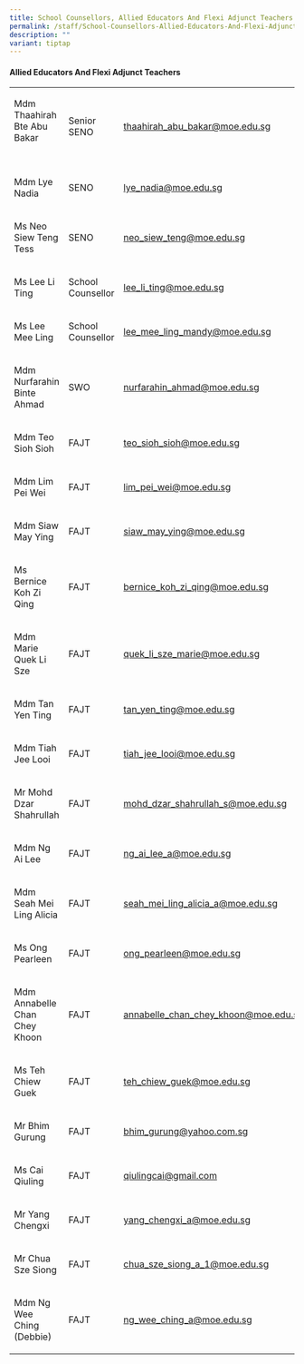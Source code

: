 ```yaml
---
title: School Counsellors, Allied Educators And Flexi Adjunct Teachers
permalink: /staff/School-Counsellors-Allied-Educators-And-Flexi-Adjunct-Teachers/
description: ""
variant: tiptap
---
```

<h4><strong>Allied Educators And Flexi Adjunct Teachers</strong></h4>
<table style="minWidth: 75px">
<colgroup>
<col>
<col>
<col>
</colgroup>
<tbody>
<tr>
<td rowspan="1" colspan="1">
<p>Mdm Thaahirah Bte Abu Bakar
<br>
<br>
</p>
</td>
<td rowspan="1" colspan="1">
<p>Senior SENO</p>
</td>
<td rowspan="1" colspan="1">
<p><a href="mailto:thaahirah_abu_bakar@moe.edu.sg" rel="noopener noreferrer nofollow" target="_blank">thaahirah_abu_bakar@moe.edu.sg</a>
</p>
</td>
</tr>
<tr>
<td rowspan="1" colspan="1">
<p>Mdm Lye Nadia
<br>
</p>
</td>
<td rowspan="1" colspan="1">
<p>SENO</p>
</td>
<td rowspan="1" colspan="1">
<p><a href="mailto:lye_nadia@moe.edu.sg" rel="noopener noreferrer nofollow" target="_blank">lye_nadia@moe.edu.sg</a>
</p>
</td>
</tr>
<tr>
<td rowspan="1" colspan="1">
<p>Ms Neo Siew Teng Tess
<br>
</p>
</td>
<td rowspan="1" colspan="1">
<p>SENO</p>
</td>
<td rowspan="1" colspan="1">
<p><a href="mailto:neo_siew_teng@moe.edu.sg" rel="noopener noreferrer nofollow" target="_blank">neo_siew_teng@moe.edu.sg</a>
</p>
</td>
</tr>
<tr>
<td rowspan="1" colspan="1">
<p>Ms Lee Li Ting
<br>
</p>
</td>
<td rowspan="1" colspan="1">
<p>School Counsellor</p>
</td>
<td rowspan="1" colspan="1">
<p><a href="mailto:lee_li_ting@moe.edu.sg" rel="noopener noreferrer nofollow" target="_blank">lee_li_ting@moe.edu.sg</a>
</p>
</td>
</tr>
<tr>
<td rowspan="1" colspan="1">
<p>Ms Lee Mee Ling
<br>
</p>
</td>
<td rowspan="1" colspan="1">
<p>School Counsellor</p>
</td>
<td rowspan="1" colspan="1">
<p><a href="mailto:lee_mee_ling_mandy@moe.edu.sg" rel="noopener noreferrer nofollow" target="_blank">lee_mee_ling_mandy@moe.edu.sg</a>
</p>
</td>
</tr>
<tr>
<td rowspan="1" colspan="1">
<p>Mdm Nurfarahin Binte Ahmad</p>
</td>
<td rowspan="1" colspan="1">
<p>SWO</p>
</td>
<td rowspan="1" colspan="1">
<p><a href="mailto:nurfarahin_ahmad@moe.edu.sg" rel="noopener noreferrer nofollow" target="_blank">nurfarahin_ahmad@moe.edu.sg</a>
</p>
</td>
</tr>
<tr>
<td rowspan="1" colspan="1">
<p>Mdm Teo Sioh Sioh</p>
</td>
<td rowspan="1" colspan="1">
<p>FAJT</p>
</td>
<td rowspan="1" colspan="1">
<p><a href="mailto:teo_sioh_sioh@moe.edu.sg" rel="noopener noreferrer nofollow" target="_blank">teo_sioh_sioh@moe.edu.sg</a>
</p>
</td>
</tr>
<tr>
<td rowspan="1" colspan="1">
<p>Mdm Lim Pei Wei</p>
</td>
<td rowspan="1" colspan="1">
<p>FAJT</p>
</td>
<td rowspan="1" colspan="1">
<p><a href="mailto:lim_pei_wei@moe.edu.sg" rel="noopener noreferrer nofollow" target="_blank">lim_pei_wei@moe.edu.sg</a>
</p>
</td>
</tr>
<tr>
<td rowspan="1" colspan="1">
<p>Mdm Siaw May Ying</p>
</td>
<td rowspan="1" colspan="1">
<p>FAJT</p>
</td>
<td rowspan="1" colspan="1">
<p><a href="mailto:siaw_may_ying@moe.edu.sg" rel="noopener noreferrer nofollow" target="_blank">siaw_may_ying@moe.edu.sg</a>
</p>
</td>
</tr>
<tr>
<td rowspan="1" colspan="1">
<p>Ms Bernice Koh Zi Qing</p>
</td>
<td rowspan="1" colspan="1">
<p>FAJT</p>
</td>
<td rowspan="1" colspan="1">
<p><a href="mailto:bernice_koh_zi_qing@moe.edu.sg" rel="noopener noreferrer nofollow" target="_blank">bernice_koh_zi_qing@moe.edu.sg</a>
</p>
</td>
</tr>
<tr>
<td rowspan="1" colspan="1">
<p>Mdm Marie Quek Li Sze</p>
</td>
<td rowspan="1" colspan="1">
<p>FAJT</p>
</td>
<td rowspan="1" colspan="1">
<p><a href="mailto:quek_li_sze_marie@moe.edu.sg" rel="noopener noreferrer nofollow" target="_blank">quek_li_sze_marie@moe.edu.sg</a>
</p>
</td>
</tr>
<tr>
<td rowspan="1" colspan="1">
<p>Mdm Tan Yen Ting</p>
</td>
<td rowspan="1" colspan="1">
<p>FAJT</p>
</td>
<td rowspan="1" colspan="1">
<p><a href="mailto:tan_yen_ting@moe.edu.sg" rel="noopener noreferrer nofollow" target="_blank">tan_yen_ting@moe.edu.sg</a>
</p>
</td>
</tr>
<tr>
<td rowspan="1" colspan="1">
<p>Mdm Tiah Jee Looi</p>
</td>
<td rowspan="1" colspan="1">
<p>FAJT</p>
</td>
<td rowspan="1" colspan="1">
<p><a href="mailto:tiah_jee_looi@moe.edu.sg" rel="noopener noreferrer nofollow" target="_blank">tiah_jee_looi@moe.edu.sg</a>
</p>
</td>
</tr>
<tr>
<td rowspan="1" colspan="1">
<p>Mr Mohd Dzar Shahrullah</p>
</td>
<td rowspan="1" colspan="1">
<p>FAJT</p>
</td>
<td rowspan="1" colspan="1">
<p><a href="mailto:mohd_dzar_shahrullah_s@moe.edu.sg" rel="noopener noreferrer nofollow" target="_blank">mohd_dzar_shahrullah_s@moe.edu.sg</a>
</p>
</td>
</tr>
<tr>
<td rowspan="1" colspan="1">
<p>Mdm Ng Ai Lee</p>
</td>
<td rowspan="1" colspan="1">
<p>FAJT</p>
</td>
<td rowspan="1" colspan="1">
<p><a href="mailto:ng_ai_lee_a@moe.edu.sg" rel="noopener noreferrer nofollow" target="_blank">ng_ai_lee_a@moe.edu.sg</a>
</p>
</td>
</tr>
<tr>
<td rowspan="1" colspan="1">
<p>Mdm Seah Mei Ling Alicia</p>
</td>
<td rowspan="1" colspan="1">
<p>FAJT</p>
</td>
<td rowspan="1" colspan="1">
<p><a href="mailto:seah_mei_ling_alicia_a@moe.edu.sg" rel="noopener noreferrer nofollow" target="_blank">seah_mei_ling_alicia_a@moe.edu.sg</a>
</p>
</td>
</tr>
<tr>
<td rowspan="1" colspan="1">
<p>Ms Ong Pearleen</p>
</td>
<td rowspan="1" colspan="1">
<p>FAJT</p>
</td>
<td rowspan="1" colspan="1">
<p><a href="mailto:ong_pearleen@moe.edu.sg" rel="noopener noreferrer nofollow" target="_blank">ong_pearleen@moe.edu.sg</a>
</p>
</td>
</tr>
<tr>
<td rowspan="1" colspan="1">
<p>Mdm Annabelle Chan Chey Khoon</p>
</td>
<td rowspan="1" colspan="1">
<p>FAJT</p>
</td>
<td rowspan="1" colspan="1">
<p><a href="mailto:annabelle_chan_chey_khoon@moe.edu.sg" rel="noopener noreferrer nofollow" target="_blank">annabelle_chan_chey_khoon@moe.edu.sg</a>
</p>
</td>
</tr>
<tr>
<td rowspan="1" colspan="1">
<p>Ms Teh Chiew Guek</p>
</td>
<td rowspan="1" colspan="1">
<p>FAJT</p>
</td>
<td rowspan="1" colspan="1">
<p><a href="mailto:teh_chiew_guek@moe.edu.sg" rel="noopener noreferrer nofollow" target="_blank">teh_chiew_guek@moe.edu.sg</a>
</p>
</td>
</tr>
<tr>
<td rowspan="1" colspan="1">
<p>Mr Bhim Gurung</p>
</td>
<td rowspan="1" colspan="1">
<p>FAJT</p>
</td>
<td rowspan="1" colspan="1">
<p><a href="mailto:bhim_gurung@yahoo.com.sg" rel="noopener noreferrer nofollow" target="_blank">bhim_gurung@yahoo.com.sg</a>
</p>
</td>
</tr>
<tr>
<td rowspan="1" colspan="1">
<p>Ms Cai Qiuling</p>
</td>
<td rowspan="1" colspan="1">
<p>FAJT</p>
</td>
<td rowspan="1" colspan="1">
<p><a href="mailto:qiulingcai@gmail.com" rel="noopener noreferrer nofollow" target="_blank">qiulingcai@gmail.com</a>
</p>
</td>
</tr>
<tr>
<td rowspan="1" colspan="1">
<p>Mr Yang Chengxi</p>
</td>
<td rowspan="1" colspan="1">
<p>FAJT</p>
</td>
<td rowspan="1" colspan="1">
<p><a href="mailto:yang_chengxi_a@moe.edu.sg" rel="noopener noreferrer nofollow" target="_blank">yang_chengxi_a@moe.edu.sg</a>
</p>
</td>
</tr>
<tr>
<td rowspan="1" colspan="1">
<p>Mr Chua Sze Siong</p>
</td>
<td rowspan="1" colspan="1">
<p>FAJT</p>
</td>
<td rowspan="1" colspan="1">
<p><a href="mailto:chua_sze_siong_a_1@moe.edu.sg" rel="noopener noreferrer nofollow" target="_blank">chua_sze_siong_a_1@moe.edu.sg</a>
</p>
</td>
</tr>
<tr>
<td rowspan="1" colspan="1">
<p>Mdm Ng Wee Ching (Debbie)</p>
</td>
<td rowspan="1" colspan="1">
<p>FAJT</p>
</td>
<td rowspan="1" colspan="1">
<p><a href="mailto:ng_wee_ching_a@moe.edu.sg" rel="noopener noreferrer nofollow" target="_blank">ng_wee_ching_a@moe.edu.sg</a>
</p>
</td>
</tr>
</tbody>
</table>
<p></p>